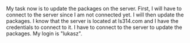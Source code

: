 My task now is to update the packages on the server. First, I will have to connect to the
server since I am not connected yet. I will then update the packages. I know that the
server is located at ls314.com and I have the credentials to connect to it. I have to
connect to the server to update the packages. My login is "lukasz".
